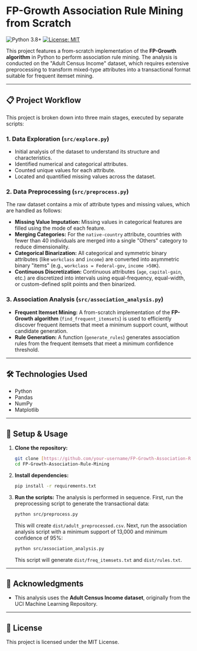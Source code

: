 # FP-Growth Association Rule Mining from Scratch

![Python 3.8+](https://img.shields.io/badge/python-3.8+-blue.svg)
[![License: MIT](https://img.shields.io/badge/License-MIT-yellow.svg)](https://opensource.org/licenses/MIT)

This project features a from-scratch implementation of the **FP-Growth algorithm** in Python to perform association rule mining. The analysis is conducted on the "Adult Census Income" dataset, which requires extensive preprocessing to transform mixed-type attributes into a transactional format suitable for frequent itemset mining.

---

## 📋 Project Workflow

This project is broken down into three main stages, executed by separate scripts:

### 1. Data Exploration (`src/explore.py`)
* Initial analysis of the dataset to understand its structure and characteristics. 
* Identified numerical and categorical attributes. 
* Counted unique values for each attribute.
* Located and quantified missing values across the dataset. 

### 2. Data Preprocessing (`src/preprocess.py`)
The raw dataset contains a mix of attribute types and missing values, which are handled as follows:
* **Missing Value Imputation:** Missing values in categorical features are filled using the mode of each feature. 
* **Merging Categories:** For the `native-country` attribute, countries with fewer than 40 individuals are merged into a single "Others" category to reduce dimensionality. 
* **Categorical Binarization:** All categorical and symmetric binary attributes (like `workclass` and `income`) are converted into asymmetric binary "items" (e.g., `workclass = Federal-gov`, `income >50K`). 
* **Continuous Discretization:** Continuous attributes (`age`, `capital-gain`, etc.) are discretized into intervals using equal-frequency, equal-width, or custom-defined split points and then binarized. 

### 3. Association Analysis (`src/association_analysis.py`)
* **Frequent Itemset Mining:** A from-scratch implementation of the **FP-Growth algorithm** (`find_frequent_itemsets`) is used to efficiently discover frequent itemsets that meet a minimum support count, without candidate generation. 
* **Rule Generation:** A function (`generate_rules`) generates association rules from the frequent itemsets that meet a minimum confidence threshold. 

---

## 🛠️ Technologies Used
* Python
* Pandas
* NumPy
* Matplotlib

---

## 🚀 Setup & Usage

1.  **Clone the repository:**
    ```bash
    git clone [https://github.com/your-username/FP-Growth-Association-Rule-Mining.git](https://github.com/your-username/FP-Growth-Association-Rule-Mining.git)
    cd FP-Growth-Association-Rule-Mining
    ```
2.  **Install dependencies:**
    ```bash
    pip install -r requirements.txt
    ```
3.  **Run the scripts:**
    The analysis is performed in sequence. First, run the preprocessing script to generate the transactional data:
    ```bash
    python src/preprocess.py
    ```
    This will create `dist/adult_preprocessed.csv`. Next, run the association analysis script with a minimum support of 13,000 and minimum confidence of 95%:
    ```bash
    python src/association_analysis.py
    ```
    This script will generate `dist/freq_itemsets.txt` and `dist/rules.txt`. 

---

## 🙏 Acknowledgments
* This analysis uses the **Adult Census Income dataset**, originally from the UCI Machine Learning Repository. 

---

## 📄 License
This project is licensed under the MIT License.
